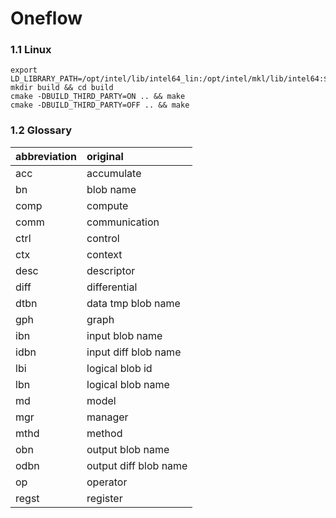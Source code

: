 # Oneflow

### 1.1 Linux 

```
export LD_LIBRARY_PATH=/opt/intel/lib/intel64_lin:/opt/intel/mkl/lib/intel64:$LD_LIBRARY_PATH
mkdir build && cd build
cmake -DBUILD_THIRD_PARTY=ON .. && make
cmake -DBUILD_THIRD_PARTY=OFF .. && make
```

### 1.2 Glossary 

abbreviation|original
:-----------|:-------
acc         |accumulate
bn          |blob name
comp        |compute
comm        |communication
ctrl        |control
ctx         |context
desc        |descriptor
diff        |differential
dtbn        |data tmp blob name
gph         |graph
ibn         |input blob name
idbn        |input diff blob name
lbi         |logical blob id
lbn         |logical blob name
md          |model
mgr         |manager
mthd        |method
obn         |output blob name
odbn        |output diff blob name
op          |operator
regst       |register
